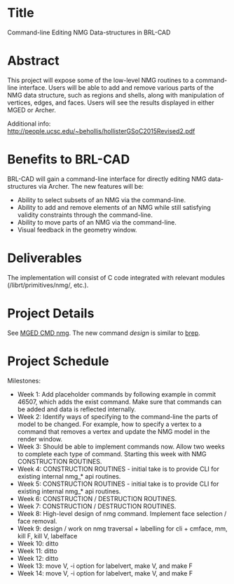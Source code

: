 # Title

Command-line Editing NMG Data-structures in BRL-CAD

# Abstract

This project will expose some of the low-level NMG routines to a
command-line interface. Users will be able to add and remove various
parts of the NMG data structure, such as regions and shells, along with
manipulation of vertices, edges, and faces. Users will see the results
displayed in either MGED or Archer.

Additional info:
<http://people.ucsc.edu/~behollis/hollisterGSoC2015Revised2.pdf>

# Benefits to BRL-CAD

BRL-CAD will gain a command-line interface for directly editing NMG
data- structures via Archer. The new features will be:

-   Ability to select subsets of an NMG via the command-line.
-   Ability to add and remove elements of an NMG while still satisfying
    validity constraints through the command-line.
-   Ability to move parts of an NMG via the command-line.
-   Visual feedback in the geometry window.

# Deliverables

The implementation will consist of C code integrated with relevant
modules (/librt/primitives/nmg/, etc.).

# Project Details

See [MGED CMD nmg](/wiki/MGED_CMD_nmg.md). The new command
*design* is similar to [brep](/wiki/MGED_CMD_brep.md).

# Project Schedule

Milestones:

-   Week 1: Add placeholder commands by following example in commit
    46507, which adds the exist command. Make sure that commands can be
    added and data is reflected internally.
-   Week 2: Identify ways of specifying to the command-line the parts of
    model to be changed. For example, how to specify a vertex to a
    command that removes a vertex and update the NMG model in the render
    window.
-   Week 3: Should be able to implement commands now. Allow two weeks to
    complete each type of command. Starting this week with NMG
    CONSTRUCTION ROUTINES.
-   Week 4: CONSTRUCTION ROUTINES - initial take is to provide CLI for
    existing internal nmg_\* api routines.
-   Week 5: CONSTRUCTION ROUTINES - initial take is to provide CLI for
    existing internal nmg_\* api routines.
-   Week 6: CONSTRUCTION / DESTRUCTION ROUTINES.
-   Week 7: CONSTRUCTION / DESTRUCTION ROUTINES.
-   Week 8: High-level design of nmg command. Implement face selection /
    face removal.
-   Week 9: design / work on nmg traversal + labelling for cli + cmface,
    mm, kill F, kill V, labelface
-   Week 10: ditto
-   Week 11: ditto
-   Week 12: ditto
-   Week 13: move V, -i option for labelvert, make V, and make F
-   Week 14: move V, -i option for labelvert, make V, and make F
